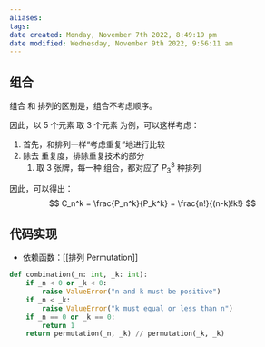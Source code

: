 ```yaml
---
aliases: 
tags: 
date created: Monday, November 7th 2022, 8:49:19 pm
date modified: Wednesday, November 9th 2022, 9:56:11 am
---
```


## 组合

组合 和 排列的区别是，组合不考虑顺序。

因此，以 5 个元素 取 3 个元素 为例，可以这样考虑：
1. 首先，和排列一样“考虑重复”地进行比较
2. 除去 重复度，排除重复技术的部分
	1. 取 3 张牌，每一种 组合，都对应了 $P_3^3$ 种排列

因此，可以得出：
$$ C_n^k = \frac{P_n^k}{P_k^k} = \frac{n!}{(n-k)!k!} $$

## 代码实现

- 依赖函数：[[排列 Permutation]]

```python
def combination(_n: int, _k: int):  
    if _n < 0 or _k < 0:  
        raise ValueError("n and k must be positive")  
    if _n < _k:  
        raise ValueError("k must equal or less than n")  
    if _n == 0 or _k == 0:  
        return 1  
    return permutation(_n, _k) // permutation(_k, _k)
```
